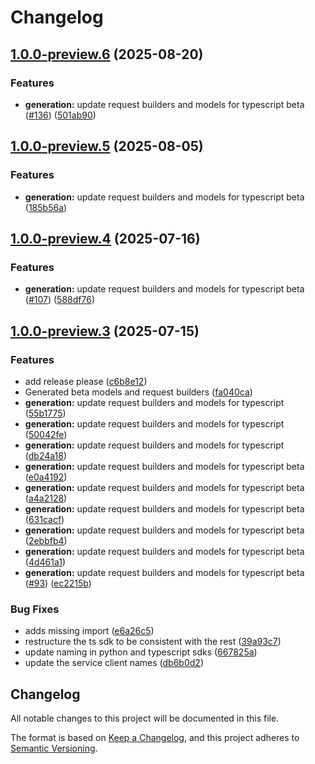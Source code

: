 # Changelog

## [1.0.0-preview.6](https://github.com/microsoft/Agents-M365Copilot/compare/@microsoft/agents-m365copilot-beta-v1.0.0-preview.5...@microsoft/agents-m365copilot-beta-v1.0.0-preview.6) (2025-08-20)


### Features

* **generation:** update request builders and models for typescript beta ([#136](https://github.com/microsoft/Agents-M365Copilot/issues/136)) ([501ab90](https://github.com/microsoft/Agents-M365Copilot/commit/501ab9006915486836b28679199289ededc3f0c2))

## [1.0.0-preview.5](https://github.com/microsoft/Agents-M365Copilot/compare/@microsoft/agents-m365copilot-beta-v1.0.0-preview.4...@microsoft/agents-m365copilot-beta-v1.0.0-preview.5) (2025-08-05)


### Features

* **generation:** update request builders and models for typescript beta ([185b56a](https://github.com/microsoft/Agents-M365Copilot/commit/185b56a279788338d03f539dac16eeb78a1e07ba))

## [1.0.0-preview.4](https://github.com/microsoft/Agents-M365Copilot/compare/@microsoft/agents-m365copilot-beta-v1.0.0-preview.3...@microsoft/agents-m365copilot-beta-v1.0.0-preview.4) (2025-07-16)


### Features

* **generation:** update request builders and models for typescript beta ([#107](https://github.com/microsoft/Agents-M365Copilot/issues/107)) ([588df76](https://github.com/microsoft/Agents-M365Copilot/commit/588df76d66d141356018d815380d2816c2c47bf3))

## [1.0.0-preview.3](https://github.com/microsoft/Agents-M365Copilot/compare/@microsoft/agents-m365copilot-beta-v1.0.0-preview.2...@microsoft/agents-m365copilot-beta-v1.0.0-preview.3) (2025-07-15)


### Features

* add release please ([c6b8e12](https://github.com/microsoft/Agents-M365Copilot/commit/c6b8e123f140cbe233f9e0ec898ec7da2d2d8cd0))
* Generated beta models and request builders ([fa040ca](https://github.com/microsoft/Agents-M365Copilot/commit/fa040ca43b61ed3ed1d067e8e1b6385e80127e11))
* **generation:** update request builders and models for typescript ([55b1775](https://github.com/microsoft/Agents-M365Copilot/commit/55b1775771729324009152c545ce62e234f8bcdd))
* **generation:** update request builders and models for typescript ([50042fe](https://github.com/microsoft/Agents-M365Copilot/commit/50042fedbf40ea48510b550bc31aead1540320dc))
* **generation:** update request builders and models for typescript ([db24a18](https://github.com/microsoft/Agents-M365Copilot/commit/db24a18edbfcfae5c1a3ad32b42f26a86c6e3115))
* **generation:** update request builders and models for typescript beta ([e0a4192](https://github.com/microsoft/Agents-M365Copilot/commit/e0a4192e8054d5a9e260ee1d1508a5d8932b392e))
* **generation:** update request builders and models for typescript beta ([a4a2128](https://github.com/microsoft/Agents-M365Copilot/commit/a4a2128f5e9dc1d660059be6470331f2fbd9afcd))
* **generation:** update request builders and models for typescript beta ([631cacf](https://github.com/microsoft/Agents-M365Copilot/commit/631cacf35e65de58b1a92eec7eb747e57dbf5927))
* **generation:** update request builders and models for typescript beta ([2ebbfb4](https://github.com/microsoft/Agents-M365Copilot/commit/2ebbfb48cb35d812361b10335920e3ec0b39e992))
* **generation:** update request builders and models for typescript beta ([4d461a1](https://github.com/microsoft/Agents-M365Copilot/commit/4d461a185065b5af4906bf0e23de68981039cb39))
* **generation:** update request builders and models for typescript beta ([#93](https://github.com/microsoft/Agents-M365Copilot/issues/93)) ([ec2215b](https://github.com/microsoft/Agents-M365Copilot/commit/ec2215bc6bd1fccc87b3e541551da2a5d2716cc9))


### Bug Fixes

* adds missing import ([e6a26c5](https://github.com/microsoft/Agents-M365Copilot/commit/e6a26c52091b858bda3a97750f97da84fd8d8a99))
* restructure the ts sdk to be consistent with the rest ([39a93c7](https://github.com/microsoft/Agents-M365Copilot/commit/39a93c769f52bef156097b39c7f1dbfc71050baa))
* update naming in python and typescript sdks ([667825a](https://github.com/microsoft/Agents-M365Copilot/commit/667825aafb8cff9eba958e144f600f81f0cefbd9))
* update the service client names ([db6b0d2](https://github.com/microsoft/Agents-M365Copilot/commit/db6b0d29229097125f12ed4804696afd2bc95c89))

## Changelog

All notable changes to this project will be documented in this file.

The format is based on [Keep a Changelog](https://keepachangelog.com/en/1.0.0/), and this project adheres to [Semantic Versioning](https://semver.org/spec/v2.0.0.html).
